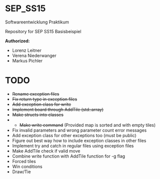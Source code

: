 # SEP_SS15
Softwareentwicklung Praktikum

Repository for SEP SS15 Basisbeispiel

**Authorized:**
* Lorenz Leitner
* Verena Niederwanger
* Markus Pichler

# TODO
* ~~Rename exception files~~
* ~~Fix return type in exception files~~
* ~~Add exception class for write~~
* ~~Implement board through AddTile (std::array)~~
* ~~Make structs into classes~~
* * ~~Make write command~~ (Provided map is sorted and with empty tiles)
* Fix invalid parameters and wrong parameter count error messages
* Add exception class for other exceptions too (must be public)
* Figure out best way how to include exception classes in other files
* Implement try and catch in regular files using exception files
* Make AddTile check if valid move
* Combine write function with AddTile function for -g flag
* Forced tiles
* Win conditions
* Draw/Tie
